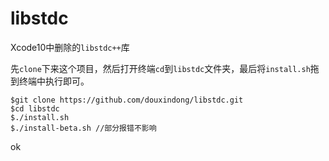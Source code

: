 # libstdc
Xcode10中删除的`libstdc++`库

先`clone`下来这个项目，然后打开终端`cd`到`libstdc`文件夹，最后将`install.sh`拖到终端中执行即可。
```
$git clone https://github.com/douxindong/libstdc.git
$cd libstdc
$./install.sh
$./install-beta.sh //部分报错不影响

```
ok
